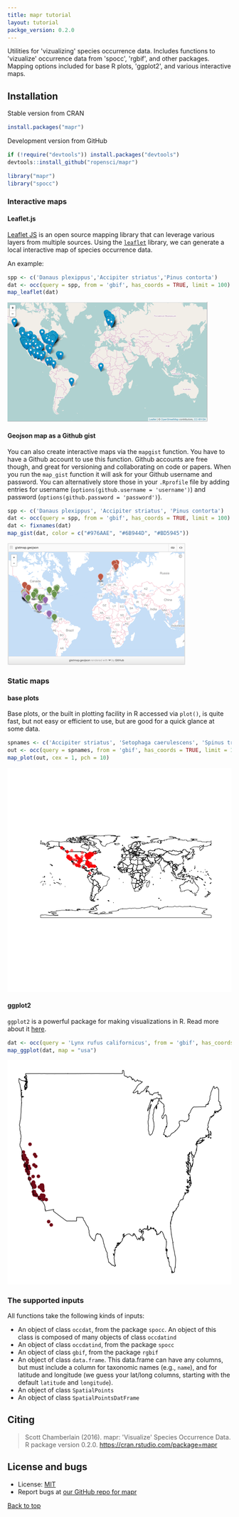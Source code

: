 ```yaml
---
title: mapr tutorial
layout: tutorial
packge_version: 0.2.0
---
```




Utilities for 'vizualizing' species occurrence data. Includes functions to 'vizualize' occurrence data from 'spocc', 'rgbif', and other packages. Mapping options included for base R plots, 'ggplot2', and various interactive maps.

<section id="installation">

## Installation

Stable version from CRAN


```r
install.packages("mapr")
```

Development version from GitHub


```r
if (!require("devtools")) install.packages("devtools")
devtools::install_github("ropensci/mapr")
```


```r
library("mapr")
library("spocc")
```

<section id="usage">

### Interactive maps

#### Leaflet.js

[Leaflet JS](http://leafletjs.com/) is an open source mapping library that can leverage various layers from multiple sources. Using the [`leaflet`](http://cran.rstudio.com/package=leaflet) library, we can generate a local interactive map of species occurrence data.

An example:


```r
spp <- c('Danaus plexippus','Accipiter striatus','Pinus contorta')
dat <- occ(query = spp, from = 'gbif', has_coords = TRUE, limit = 100)
map_leaflet(dat)
```

![leaflet](../assets/tutorial-images/mapr/leaflet.png)

#### Geojson map as a Github gist

You can also create interactive maps via the `mapgist` function. You have to have a Github account to use this function. Github accounts are free though, and great for versioning and collaborating on code or papers. When you run the `map_gist` function it will ask for your Github username and password. You can alternatively store those in your `.Rprofile` file by adding entries for username (`options(github.username = 'username')`) and password (`options(github.password = 'password')`).


```r
spp <- c('Danaus plexippus', 'Accipiter striatus', 'Pinus contorta')
dat <- occ(query = spp, from = 'gbif', has_coords = TRUE, limit = 100)
dat <- fixnames(dat)
map_gist(dat, color = c("#976AAE", "#6B944D", "#BD5945"))
```

![gist](../assets/tutorial-images/mapr/gist.png)

### Static maps

#### base plots

Base plots, or the built in plotting facility in R accessed via `plot()`, is quite fast, but not easy or efficient to use, but are good for a quick glance at some data.


```r
spnames <- c('Accipiter striatus', 'Setophaga caerulescens', 'Spinus tristis')
out <- occ(query = spnames, from = 'gbif', has_coords = TRUE, limit = 100)
map_plot(out, cex = 1, pch = 10)
```

![plot of chunk unnamed-chunk-7](../assets/tutorial-images/mapr/unnamed-chunk-7-1.png)

#### ggplot2

`ggplot2` is a powerful package for making visualizations in R. Read more about it [here](https://cran.rstudio.com/web/packages/ggplot2/).


```r
dat <- occ(query = 'Lynx rufus californicus', from = 'gbif', has_coords = TRUE, limit = 200)
map_ggplot(dat, map = "usa")
```

![plot of chunk unnamed-chunk-8](../assets/tutorial-images/mapr/unnamed-chunk-8-1.png)

### The supported inputs

All functions take the following kinds of inputs:

* An object of class `occdat`, from the package `spocc`. An object of
this class is composed of many objects of class `occdatind`
* An object of class `occdatind`, from the package `spocc`
* An object of class `gbif`, from the package `rgbif`
* An object of class `data.frame`. This data.frame can have any columns, but
must include a column for taxonomic names (e.g., `name`), and for latitude
and longitude (we guess your lat/long columns, starting with the default
`latitude` and `longitude`).
* An object of class `SpatialPoints`
* An object of class `SpatialPointsDatFrame`

<section id="citing">

## Citing

> Scott Chamberlain (2016). mapr: 'Visualize' Species Occurrence Data. R package version 0.2.0. https://cran.rstudio.com/package=mapr


<section id="license_bugs">

## License and bugs

* License: [MIT](http://opensource.org/licenses/MIT)
* Report bugs at [our GitHub repo for mapr](https://github.com/ropensci/mapr/issues?state=open)


[Back to top](#top)
